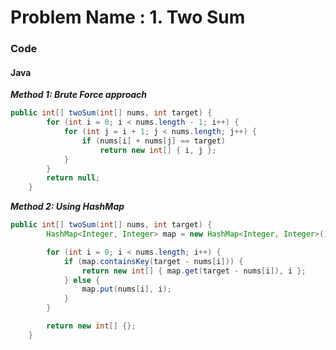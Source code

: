 # Problem Name : 1. Two Sum

### Code

#### Java

**_Method 1: Brute Force approach_**

```java
public int[] twoSum(int[] nums, int target) {
        for (int i = 0; i < nums.length - 1; i++) {
            for (int j = i + 1; j < nums.length; j++) {
                if (nums[i] + nums[j] == target)
                    return new int[] { i, j };
            }
        }
        return null;
    }
```

**_Method 2: Using HashMap_**

```java
public int[] twoSum(int[] nums, int target) {
        HashMap<Integer, Integer> map = new HashMap<Integer, Integer>();

        for (int i = 0; i < nums.length; i++) {
            if (map.containsKey(target - nums[i])) {
                return new int[] { map.get(target - nums[i]), i };
            } else {
                map.put(nums[i], i);
            }
        }

        return new int[] {};
    }
```

